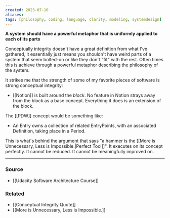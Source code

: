```yaml
---
created: 2023-07-10
aliases: 
tags: [philosophy, coding, language, clarity, modeling, systemdesign]
---
```


**A system should have a powerful metaphor that is uniformly applied to each of its parts**

Conceptually integrity doesn't have a great definition from what I've gathered, it essentially just means you shouldn't have weird parts of a system that seem bolted-on or like they don't "fit" with the rest. Often times this is achieve through a powerful metaphor describing the philosophy of the system.

It strikes me that the strength of some of my favorite pieces of software is strong conceptual integrity:
- [[Notion]]  is built around the *block*. No feature in Notion strays away from the block as a base concept. Everything it does is an extension of the block.

The [[PDW]] concept would be something like:
- An Entry owns a collection of related EntryPoints, with an associated Definition, taking place in a Period.

This is what's behind the argument that says "a hammer is the [[More is Unnecessary, Less is Impossible.|Perfect Tool]]". It executes on its concept perfectly. It cannot be reduced. It cannot be meaningfully improved on.

---
### Source
- [[Udacity Software Architecture Course]]

### Related
- [[Conceptual Integrity Quote]]
- [[More is Unnecessary, Less is Impossible.]]
 
